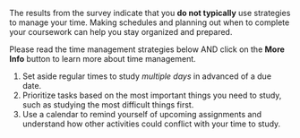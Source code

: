 The results from the survey indicate that you **do not typically** use strategies to manage your time. Making schedules and planning out when to complete your coursework can help you stay organized and prepared.  

Please read the time management strategies below AND click on the **More Info** button to learn more about time management. 

1.	Set aside regular times to study *multiple days* in advanced of a due date.
2.	Prioritize tasks based on the most important things you need to study, such as studying the most difficult things first. 
3.	Use a calendar to remind yourself of upcoming assignments and understand how other activities could conflict with your time to study.
